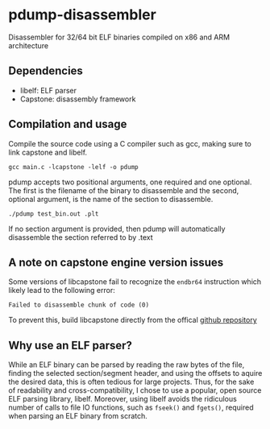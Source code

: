 # pdump-disassembler
Disassembler for 32/64 bit ELF binaries compiled on x86 and ARM architecture

## Dependencies
- libelf: ELF parser
- Capstone: disassembly framework
## Compilation and usage
Compile the source code using a C compiler such as gcc, making sure to link capstone and libelf.
```
gcc main.c -lcapstone -lelf -o pdump
```
pdump accepts two positional arguments, one required and one optional. The first is the filename of the binary to disassemble and the second, optional argument, is the name of the section to disassemble.
```
./pdump test_bin.out .plt
```
If no section argument is provided, then pdump will automatically disassemble the section referred to by .text
## A note on capstone engine version issues
Some versions of libcapstone fail to recognize the ```endbr64``` instruction which likely lead to the following error:
```
Failed to disassemble chunk of code (0)
```
To prevent this, build libcapstone directly from the offical [github repository](https://github.com/capstone-engine/capstone)

## Why use an ELF parser?
While an ELF binary can be parsed by reading the raw bytes of the file, finding the selected section/segment header, and using the offsets to aquire the desired data, this is often tedious for large projects. Thus, for the sake of readability and cross-compatibility, I chose to use a popular, open source ELF parsing library, libelf. Moreover, using libelf avoids the ridiculous number of calls to file IO functions, such as ```fseek()``` and ```fgets()```, required when parsing an ELF binary from scratch.
